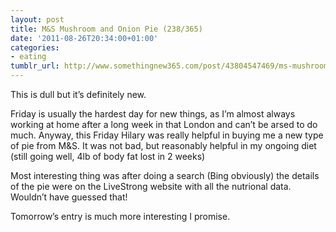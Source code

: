 ```yaml
---
layout: post
title: M&S Mushroom and Onion Pie (238/365)
date: '2011-08-26T20:34:00+01:00'
categories:
- eating
tumblr_url: http://www.somethingnew365.com/post/43804547469/ms-mushroom-and-onion-pie-238365
---
```

This is dull but it’s definitely new.

Friday is usually the hardest day for new things, as I’m almost always working at home after a long week in that London and can’t be arsed to do much. Anyway, this Friday Hilary was really helpful in buying me a new type of pie from M&S. It was not bad, but reasonably helpful in my ongoing diet (still going well, 4lb of body fat lost in 2 weeks)

Most interesting thing was after doing a search (Bing obviously) the details of the pie were on the LiveStrong website with all the nutrional data. Wouldn’t have guessed that!

Tomorrow’s entry is much more interesting I promise.
